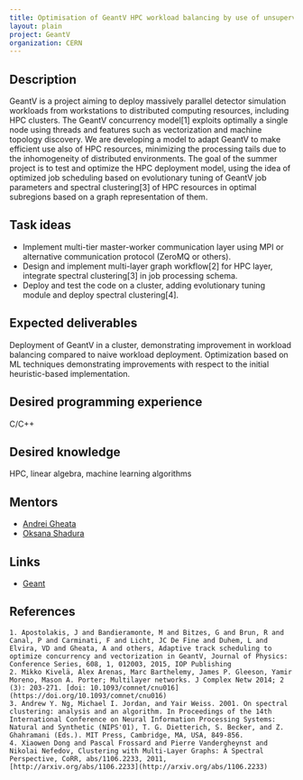 ```yaml
---
title: Optimisation of GeantV HPC workload balancing by use of unsupervised machine learning
layout: plain
project: GeantV
organization: CERN
---
```


## Description

GeantV is a project aiming to deploy massively parallel detector simulation workloads from workstations to distributed computing resources, including HPC clusters. The GeantV concurrency model[1] exploits optimally a single node using threads and features such as vectorization and machine topology discovery. We are developing a model to adapt GeantV to make efficient use also of HPC resources, minimizing the processing tails due to the inhomogeneity of distributed environments. The goal of the summer project is to test and optimize the HPC deployment model, using the idea of optimized job scheduling  based on evolutionary tuning of GeantV job parameters and spectral clustering[3] of HPC resources in optimal subregions based on a graph representation of them.

## Task ideas
 * Implement multi-tier master-worker communication layer using MPI or alternative communication protocol (ZeroMQ or others).
 * Design and implement multi-layer graph workflow[2] for HPC layer, integrate spectral clustering[3] in job processing schema.
 * Deploy and test the code on a cluster, adding evolutionary tuning module and deploy spectral clustering[4]. 

## Expected deliverables
Deployment of GeantV in a cluster, demonstrating improvement in workload balancing compared to naive workload deployment.
Optimization based on ML techniques demonstrating improvements with respect to the initial heuristic-based implementation.

## Desired programming experience
C/C++

## Desired knowledge
HPC, linear algebra, machine learning algorithms

## Mentors 
  * [Andrei Gheata](mailto:andrei.gheata@cern.ch)
  * [Oksana Shadura](mailto:oksana.shadura@cern.ch)
  
## Links
  * [Geant](http://geant.web.cern.ch)

## References
    1. Apostolakis, J and Bandieramonte, M and Bitzes, G and Brun, R and Canal, P and Carminati, F and Licht, JC De Fine and Duhem, L and Elvira, VD and Gheata, A and others, Adaptive track scheduling to optimize concurrency and vectorization in GeantV, Journal of Physics: Conference Series, 608, 1, 012003, 2015, IOP Publishing
    2. Mikko Kivelä, Alex Arenas, Marc Barthelemy, James P. Gleeson, Yamir Moreno, Mason A. Porter; Multilayer networks. J Complex Netw 2014; 2 (3): 203-271. [doi: 10.1093/comnet/cnu016](https://doi.org/10.1093/comnet/cnu016)
    3. Andrew Y. Ng, Michael I. Jordan, and Yair Weiss. 2001. On spectral clustering: analysis and an algorithm. In Proceedings of the 14th International Conference on Neural Information Processing Systems: Natural and Synthetic (NIPS'01), T. G. Dietterich, S. Becker, and Z. Ghahramani (Eds.). MIT Press, Cambridge, MA, USA, 849-856. 
    4. Xiaowen Dong and Pascal Frossard and Pierre Vandergheynst and Nikolai Nefedov, Clustering with Multi-Layer Graphs: A Spectral Perspective, CoRR, abs/1106.2233, 2011, [http://arxiv.org/abs/1106.2233](http://arxiv.org/abs/1106.2233)
